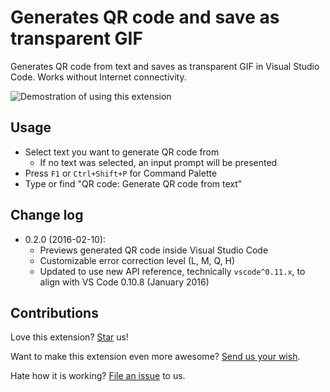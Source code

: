 # Generates QR code and save as transparent GIF

Generates QR code from text and saves as transparent GIF in Visual Studio Code. Works without Internet connectivity.

![Demostration of using this extension](https://raw.githubusercontent.com/compulim/vscode-qrcode/master/demo.gif)

## Usage

* Select text you want to generate QR code from
  * If no text was selected, an input prompt will be presented
* Press `F1` or `Ctrl+Shift+P` for Command Palette
* Type or find "QR code: Generate QR code from text"

## Change log
* 0.2.0 (2016-02-10):
  * Previews generated QR code inside Visual Studio Code
  * Customizable error correction level (L, M, Q, H)
  * Updated to use new API reference, technically `vscode^0.11.x`, to align with VS Code 0.10.8 (January 2016)

## Contributions
Love this extension? [Star](https://github.com/compulim/vscode-qrcode/stargazers) us!

Want to make this extension even more awesome? [Send us your wish](https://github.com/compulim/vscode-qrcode/issues/new/).

Hate how it is working? [File an issue](https://github.com/compulim/vscode-qrcode/issues/new/) to us.
